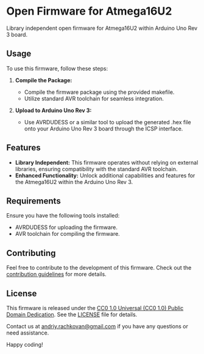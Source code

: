 # Open Firmware for Atmega16U2

Library independent open firmware for Atmega16U2 within Arduino Uno Rev 3 board.

## Usage

To use this firmware, follow these steps:

1. **Compile the Package:**
   - Compile the firmware package using the provided makefile.
   - Utilize standard AVR toolchain for seamless integration.

2. **Upload to Arduino Uno Rev 3:**
   - Use AVRDUDESS or a similar tool to upload the generated .hex file onto your Arduino Uno Rev 3 board through the ICSP interface.

## Features

- **Library Independent:** This firmware operates without relying on external libraries, ensuring compatibility with the standard AVR toolchain.
- **Enhanced Functionality:** Unlock additional capabilities and features for the Atmega16U2 within the Arduino Uno Rev 3.

## Requirements

Ensure you have the following tools installed:

- AVRDUDESS for uploading the firmware.
- AVR toolchain for compiling the firmware.

## Contributing

Feel free to contribute to the development of this firmware. Check out the [contribution guidelines](CONTRIBUTING.md) for more details.

## License

This firmware is released under the [CC0 1.0 Universal (CC0 1.0) Public Domain Dedication](https://creativecommons.org/publicdomain/zero/1.0/). See the [LICENSE](LICENSE) file for details.

Contact us at [andriy.rachkovan@gmail.com](mailto:andriy.rachkovan@gmail.com) if you have any questions or need assistance.


Happy coding!
